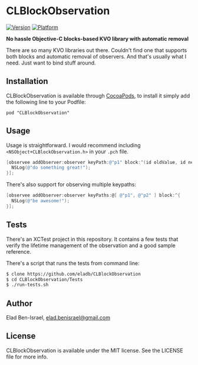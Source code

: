 # CLBlockObservation

[![Version](http://cocoapod-badges.herokuapp.com/v/CLBlockObservation/badge.png)](http://cocoadocs.org/docsets/CLBlockObservation)
[![Platform](http://cocoapod-badges.herokuapp.com/p/CLBlockObservation/badge.png)](http://cocoadocs.org/docsets/CLBlockObservation)

**No hassle Objective-C blocks-based KVO library with automatic removal**

There are so many KVO libraries out there. Couldn't find one that supports both blocks
and automatic removal of observers. And that's usually what I need. Just want to bind
stuff around.

## Installation

CLBlockObservation is available through [CocoaPods](http://cocoapods.org), to install
it simply add the following line to your Podfile:

    pod "CLBlockObservation"

## Usage

Usage is straightforward. I would recommend including `<NSObject+CLBlockObservation.h>` 
in your `.pch` file.

```objective-c
[observee addObserver:observer keyPath:@"p1" block:^(id oldValue, id newValue) {
  NSLog(@"do something great!");
}];
```

There's also support for observing multiple keypaths:

```objective-c
[observee addObserver:observer keyPaths:@[ @"p1", @"p2" ] block:^{
  NSLog(@"be awesome!");  
}];
```

## Tests

There's an XCTest project in this repository. It contains a few tests that verify
the lifetime management of the observation and a good sample reference.

There's a script that runs the tests from command line:

```bash
$ clone https://github.com/eladb/CLBlockObservation
$ cd CLBlockObservation/Tests
$ ./run-tests.sh
```

## Author

Elad Ben-Israel, elad.benisrael@gmail.com

## License

CLBlockObservation is available under the MIT license. See the LICENSE file for more info.